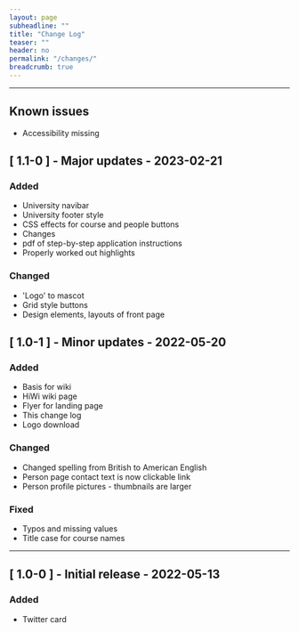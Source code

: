 ```yaml
---
layout: page
subheadline: ""
title: "Change Log"
teaser: ""
header: no
permalink: "/changes/"
breadcrumb: true
---
```


* * *

## Known issues

- Accessibility missing

## [ 1.1-0 ] - Major updates - 2023-02-21

### Added 
- University navibar
- University footer style
- CSS effects for course and people buttons
- Changes 
- pdf of step-by-step application instructions
- Properly worked out highlights

### Changed
- 'Logo' to mascot
- Grid style buttons
- Design elements, layouts of front page

## [ 1.0-1 ] - Minor updates - 2022-05-20
### Added 
- Basis for wiki
- HiWi wiki page
- Flyer for landing page
- This change log
- Logo download

### Changed
- Changed spelling from British to American English
- Person page contact text is now clickable link
- Person profile pictures - thumbnails are larger

### Fixed
- Typos and missing values
- Title case for course names

* * *

## [ 1.0-0 ] - Initial release - 2022-05-13 
### Added
- Twitter card

